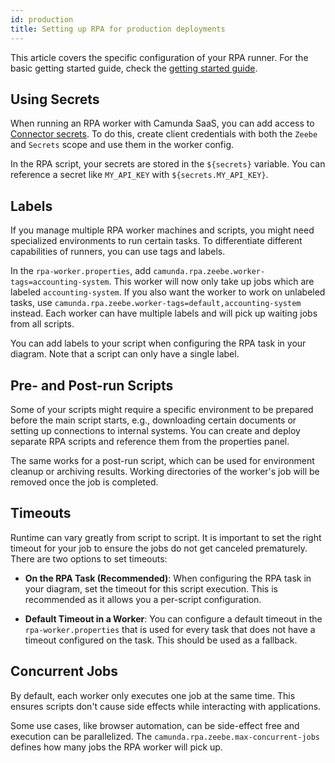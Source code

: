 ```yaml
---
id: production
title: Setting up RPA for production deployments
---
```


This article covers the specific configuration of your RPA runner. For the basic getting started guide, check the
[getting started guide](./getting-started.md).

## Using Secrets

When running an RPA worker with Camunda SaaS, you can add access to [Connector secrets](/components/connectors/use-connectors/index.md#using-secrets).
To do this, create client credentials with both the `Zeebe` and `Secrets` scope and use them in the worker config.

In the RPA script, your secrets are stored in the `${secrets}` variable. You can reference a secret like `MY_API_KEY` with `${secrets.MY_API_KEY}`.

## Labels

If you manage multiple RPA worker machines and scripts, you might need specialized environments to run certain tasks.
To differentiate different capabilities of runners, you can use tags and labels.

In the `rpa-worker.properties`, add `camunda.rpa.zeebe.worker-tags=accounting-system`. This worker will now only take up jobs
which are labeled `accounting-system`. If you also want the worker to work on unlabeled tasks, use `camunda.rpa.zeebe.worker-tags=default,accounting-system` instead.
Each worker can have multiple labels and will pick up waiting jobs from all scripts.

You can add labels to your script when configuring the RPA task in your diagram. Note that a script can only have a single label.

## Pre- and Post-run Scripts

Some of your scripts might require a specific environment to be prepared before the main script starts, e.g., downloading certain documents
or setting up connections to internal systems.
You can create and deploy separate RPA scripts and reference them from the properties panel.

The same works for a post-run script, which can be used for environment cleanup or archiving results. Working directories of the worker's job will be removed once the job is completed.

## Timeouts

Runtime can vary greatly from script to script. It is important to set the right timeout for your job to ensure the jobs do not get canceled prematurely. There are two options to set timeouts:

- **On the RPA Task (Recommended)**: When configuring the RPA task in your diagram, set the timeout for this script execution. This is recommended as it allows you a per-script configuration.

- **Default Timeout in a Worker**: You can configure a default timeout in the `rpa-worker.properties` that is used for every task that does not have a timeout configured on the task. This should be used as a fallback.

## Concurrent Jobs

By default, each worker only executes one job at the same time. This ensures scripts don't cause side effects while interacting with applications.

Some use cases, like browser automation, can be side-effect free and execution can be parallelized. The `camunda.rpa.zeebe.max-concurrent-jobs` defines how many jobs the RPA worker will pick up.
